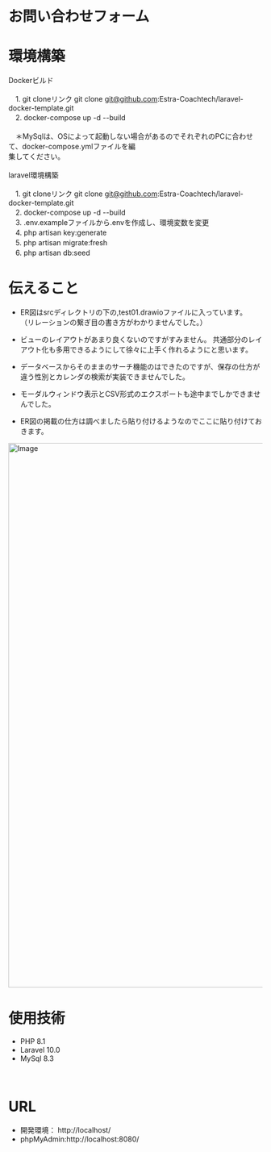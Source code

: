 # お問い合わせフォーム
# 環境構築
Dockerビルド
<br>
<br>
　1\. git cloneリンク git clone git@github.com:Estra-Coachtech/laravel-docker-template.git
<br>
　2\. docker-compose up -d --build
<br>
<br>
　＊MySqlは、OSによって起動しない場合があるのでそれぞれのPCに合わせて、docker-compose.ymlファイルを編<br>
  集してください。
  <br>
  <br>
laravel環境構築
<br>
<br>
　1\. git cloneリンク git clone git@github.com:Estra-Coachtech/laravel-docker-template.git
<br>
　2\. docker-compose up -d --build
<br>
　3\. .env.exampleファイルから.envを作成し、環境変数を変更
<br>
　4\. php artisan key:generate
<br>
　5\. php artisan migrate:fresh
<br>
　6\. php artisan db:seed
<br>


# 伝えること<br>
 - ER図はsrcディレクトリの下の,test01.drawioファイルに入っています。<br>
 （リレーションの繋ぎ目の書き方がわかりませんでした。）
 - ビューのレイアウトがあまり良くないのですがすみません。
 共通部分のレイアウト化も多用できるようにして徐々に上手く作れるようにと思います。<br>
 - データベースからそのままのサーチ機能のはできたのですが、保存の仕方が違う性別とカレンダの検索が実装できませんでした。<br>
 - モーダルウィンドウ表示とCSV形式のエクスポートも途中までしかできませんでした。


- ER図の掲載の仕方は調べましたら貼り付けるようなのでここに貼り付けておきます。
<img width="1920" height="1080" alt="Image" src="https://github.com/user-attachments/assets/41e21efb-1933-4835-8655-82c9def1eefa" />


# 使用技術<br>
  - PHP 8.1
  - Laravel 10.0
  - MySql 8.3
<br>

# URL<br>
  - 開発環境： http://localhost/
  - phpMyAdmin:http://localhost:8080/
